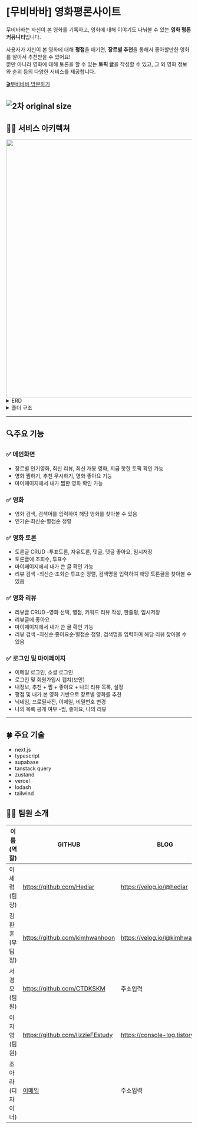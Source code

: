 # [무비바바] 영화평론사이트

무비바바는 자신이 본 영화를 기록하고, 영화에 대해 이야기도 나눠볼 수 있는 **영화 평론 커뮤니티**입니다.

사용자가 자신이 본 영화에 대해 **평점**을 매기면, **장르별 추천**을 통해서 좋아할만한 영화를 알아서 추천받을 수 있어요! <br />
뿐만 아니라 영화에 대해 토론을 할 수 있는 **토픽 글**을 작성할 수 있고, 그 외 영화 정보와 순위 등의 다양한 서비스를 제공합니다.

[🎬무비바바 방문하기](https://moviebaba.vercel.app/)

## ![2차 original size](https://github.com/Hediar/NBC-Project/assets/72387948/24144831-b4ef-4b3f-92a3-6c2f3a84a858)

## 👨‍🔧 서비스 아키텍쳐

<img src="https://github.com/Hediar/NBC-Project/assets/72387948/94a343ca-7152-46c0-93ba-67ed726a2aa7" width="700"/>

<details>
<summary>ERD</summary>
<div markdown="1">
<img src="https://github.com/Hediar/NBC-Project/assets/72387948/a83e6fc7-f521-404e-84d9-7cda619d1403" width="700"/>

</div>
</details>

<details>
<summary>폴더 구조</summary>
<div markdown="2">
📦src  
 ┣ 📂api  
 ┃ ┣ 📂generateUsername  
 ┃ ┃ ┣ 📜generateRandomUsername.ts  
 ┃ ┃ ┣ 📜generateUniqueRandomUsername.ts  
 ┃ ┃ ┗ 📜isUsernameAvailable.ts  
 ┃ ┣ 📂movieStatistics  
 ┃ ┃ ┣ 📜countMovieGenres.ts  
 ┃ ┃ ┣ 📜getGenresUserLikes.ts   
 ┃ ┃ ┣ 📜getLikesByGenres.ts  
 ┃ ┃ ┣ 📜getNumbersOfGenresWatched.ts  
 ┃ ┃ ┣ 📜getOrganizedMovieDetails.ts  
 ┃ ┃ ┣ 📜getRuntimesByGenres.ts  
 ┃ ┃ ┗ 📜getWatchedMoviesList.ts  
 ┃ ┣ 📂supabase  
 ┃ ┃ ┣ 📜getUserIsPublicData.ts  
 ┃ ┃ ┣ 📜saveUserProviderWithEmail.ts  
 ┃ ┃ ┗ 📜toggleIsPublicData.ts
 ┃ ┣ 📜discoverMoviesWithGenreId.ts
 ┃ ┣ 📜doesUserMatch.ts
 ┃ ┣ 📜formatTime.ts
 ┃ ┣ 📜getMovieDataWithMovieIds.ts
 ┃ ┣ 📜getMovieGenres.ts
 ┃ ┣ 📜getMovieNameWIthMovieId.ts
 ┃ ┣ 📜POSTWatchLater.ts
 ┃ ┣ 📜review.ts
 ┃ ┣ 📜supabase-discussion.ts
 ┃ ┗ 📜tmdb.ts
 ┣ 📂app
 ┃ ┣ 📂(auth)
 ┃ ┃ ┣ 📂(route-handler)
 ┃ ┃ ┃ ┣ 📂auth
 ┃ ┃ ┃ ┃ ┣ 📂callback
 ┃ ┃ ┃ ┃ ┃ ┗ 📜route.ts
 ┃ ┃ ┃ ┃ ┣ 📂delete-account
 ┃ ┃ ┃ ┃ ┃ ┗ 📜route.ts
 ┃ ┃ ┃ ┃ ┣ 📂get-userdata
 ┃ ┃ ┃ ┃ ┃ ┗ 📜route.ts
 ┃ ┃ ┃ ┃ ┣ 📂profile
 ┃ ┃ ┃ ┃ ┃ ┣ 📂change-avatar
 ┃ ┃ ┃ ┃ ┃ ┃ ┗ 📜route.ts
 ┃ ┃ ┃ ┃ ┃ ┣ 📂change-password
 ┃ ┃ ┃ ┃ ┃ ┃ ┗ 📜route.ts
 ┃ ┃ ┃ ┃ ┃ ┣ 📂forgot-password
 ┃ ┃ ┃ ┃ ┃ ┃ ┗ 📜route.ts
 ┃ ┃ ┃ ┃ ┃ ┣ 📂name
 ┃ ┃ ┃ ┃ ┃ ┃ ┗ 📜route.ts
 ┃ ┃ ┃ ┃ ┃ ┣ 📂password
 ┃ ┃ ┃ ┃ ┃ ┃ ┗ 📜route.ts
 ┃ ┃ ┃ ┃ ┃ ┣ 📂reauthenticate-user
 ┃ ┃ ┃ ┃ ┃ ┃ ┗ 📜route.ts
 ┃ ┃ ┃ ┃ ┃ ┣ 📂username
 ┃ ┃ ┃ ┃ ┃ ┃ ┗ 📜route.ts
 ┃ ┃ ┃ ┃ ┃ ┗ 📜route.ts
 ┃ ┃ ┃ ┃ ┣ 📂sign-in
 ┃ ┃ ┃ ┃ ┃ ┗ 📜route.ts
 ┃ ┃ ┃ ┃ ┣ 📂sign-out
 ┃ ┃ ┃ ┃ ┃ ┗ 📜route.ts
 ┃ ┃ ┃ ┃ ┗ 📂sign-up
 ┃ ┃ ┃ ┃ ┃ ┗ 📜route.ts
 ┃ ┃ ┃ ┣ 📂oauth
 ┃ ┃ ┃ ┃ ┗ 📂(social-sign-in)
 ┃ ┃ ┃ ┃ ┃ ┣ 📂callback
 ┃ ┃ ┃ ┃ ┃ ┃ ┗ 📜route.ts
 ┃ ┃ ┃ ┃ ┃ ┗ 📂google-sign-in
 ┃ ┃ ┃ ┃ ┃ ┃ ┗ 📜route.ts
 ┃ ┃ ┃ ┃ ┗ 📂search-username
 ┃ ┃ ┃ ┃ ┗ 📜route.ts
 ┃ ┃ ┃ ┣ 📂forgot-password
 ┃ ┃ ┃ ┃ ┣ 📜form.tsx
 ┃ ┃ ┃ ┃ ┣ 📜page.tsx
 ┃ ┃ ┃ ┃ ┗ 📜resetPassword.tsx
 ┃ ┃ ┃ ┣ 📜Message.tsx
 ┃ ┃ ┃ ┣ 📜SocialButtons.backup.tsx
 ┃ ┃ ┃ ┗ 📜SocialButtons.tsx
 ┃ ┃ ┣ 📂common
 ┃ ┃ ┃ ┣ 📂Buttons
 ┃ ┃ ┃ ┃ ┣ 📜AlreadyWatchedButton.tsx
 ┃ ┃ ┃ ┃ ┣ 📜NotYetWatchedButton
 ┃ ┃ ┃ ┃ ┃ ┗ 📜NotYetWatchedButton.tsx
 ┃ ┃ ┃ ┃ ┣ 📜WatchLaterButton.tsx
 ┃ ┃ ┃ ┗ 📜__tests__
 ┃ ┃ ┃ ┃ ┣ 📜AlreadyWatchedButton.test.tsx
 ┃ ┃ ┃ ┃ ┣ 📜NotYetWatchedButton.test.tsx
 ┃ ┃ ┃ ┃ ┗ 📜WatchLaterButton.test.tsx
 ┃ ┃ ┃ ┣ 📜Footer.tsx
 ┃ ┃ ┃ ┣ 📜Header.tsx
 ┃ ┃ ┃ ┗ 📜SideBar.tsx
 ┃ ┃ ┣ 📂redux
 ┃ ┃ ┃ ┣ 📂actions
 ┃ ┃ ┃ ┃ ┗ 📂auth
 ┃ ┃ ┃ ┃ ┃ ┣ 📜actions.ts
 ┃ ┃ ┃ ┃ ┃ ┗ 📜types.ts
 ┃ ┃ ┃ ┣ 📂reducers
 ┃ ┃ ┃ ┃ ┗ 📂auth
 ┃ ┃ ┃ ┃ ┃ ┣ 📜reducers.ts
 ┃ ┃ ┃ ┃ ┃ ┗ 📜types.ts
 ┃ ┃ ┃ ┣ 📂slices
 ┃ ┃ ┃ ┃ ┣ 📂auth
 ┃ ┃ ┃ ┃ ┃ ┣ 📜authSlice.ts
 ┃ ┃ ┃ ┃ ┃ ┗ 📜index.ts
 ┃ ┃ ┃ ┗ 📜store.ts
 ┃ ┃ ┣ 📂util
 ┃ ┃ ┃ ┣ 📂common
 ┃ ┃ ┃ ┃ ┣ 📜auth.ts
 ┃ ┃ ┃ ┃ ┗ 📜i18n
 ┃ ┃ ┃ ┣ 📂i18n
 ┃ ┃ ┃ ┃ ┗ 📜en.ts
 ┃ ┃ ┃ ┗ 📂types
 ┃ ┃ ┃ ┃ ┣ 📜auth.ts
 ┃ ┃ ┃ ┃ ┣ 📜index.ts
 ┃ ┃ ┃ ┃ ┗ 📜i18n.ts
 ┃ ┃ ┣ 📂views
 ┃ ┃ ┃ ┣ 📂auth
 ┃ ┃ ┃ ┃ ┣ 📜auth.tsx
 ┃ ┃ ┃ ┃ ┣ 📜page.tsx
 ┃ ┃ ┃ ┃ ┗ 📜profile.tsx
 ┃ ┃ ┃ ┣ 📂common
 ┃ ┃ ┃ ┃ ┣ 📜Footer.tsx
 ┃ ┃ ┃ ┃ ┣ 📜Header.tsx
 ┃ ┃ ┃ ┃ ┗ 📜SideBar.tsx
 ┃ ┃ ┃ ┗ 📂(route-handler)
 ┃ ┃ ┃ ┃ ┗ 📂auth
 ┃ ┃ ┃ ┃ ┃ ┗ 📂sign-up
 ┃ ┃ ┃ ┃ ┃ ┃ ┗ 📜route.ts
 ┃ ┃ ┃ ┣ 📂movie
 ┃ ┃ ┃ ┃ ┣ 📜discover.tsx
 ┃ ┃ ┃ ┃ ┣ 📜genre.tsx
 ┃ ┃ ┃ ┃ ┣ 📜page.tsx
 ┃ ┃ ┃ ┃ ┗ 📜result.tsx
 ┃ ┃ ┃ ┣ 📂not-found
 ┃ ┃ ┃ ┃ ┗ 📜page.tsx
 ┃ ┃ ┃ ┣ 📂settings
 ┃ ┃ ┃ ┃ ┣ 📂change-email
 ┃ ┃ ┃ ┃ ┃ ┣ 📜form.tsx
 ┃ ┃ ┃ ┃ ┃ ┗ 📜page.tsx
 ┃ ┃ ┃ ┃ ┣ 📂change-password
 ┃ ┃ ┃ ┃ ┃ ┣ 📜form.tsx
 ┃ ┃ ┃ ┃ ┃ ┗ 📜page.tsx
 ┃ ┃ ┃ ┃ ┣ 📂change-username
 ┃ ┃ ┃ ┃ ┃ ┣ 📜form.tsx
 ┃ ┃ ┃ ┃ ┃ ┗ 📜page.tsx
 ┃ ┃ ┃ ┃ ┣ 📂delete-account
 ┃ ┃ ┃ ┃ ┃ ┣ 📜form.tsx
 ┃ ┃ ┃ ┃ ┃ ┗ 📜page.tsx
 ┃ ┃ ┃ ┃ ┣ 📂index.ts
 ┃ ┃ ┃ ┃ ┗ 📂socials
 ┃ ┃ ┃ ┃ ┃ ┣ 📂add
 ┃ ┃ ┃ ┃ ┃ ┃ ┣ 📜form.tsx
 ┃ ┃ ┃ ┃ ┃ ┃ ┗ 📜page.tsx
 ┃ ┃ ┃ ┃ ┃ ┗ 📂delete
 ┃ ┃ ┃ ┃ ┃ ┃ ┣ 📜form.tsx
 ┃ ┃ ┃ ┃ ┃ ┃ ┗ 📜page.tsx
 ┃ ┃ ┃ ┣ 📂user
 ┃ ┃ ┃ ┃ ┣ 📂account
 ┃ ┃ ┃ ┃ ┃ ┣ 📂notifications
 ┃ ┃ ┃ ┃ ┃ ┃ ┣ 📜notifications.tsx
 ┃ ┃ ┃ ┃ ┃ ┃ ┣ 📜page.tsx
 ┃ ┃ ┃ ┃ ┃ ┃ ┗ 📜settings.tsx
 ┃ ┃ ┃ ┃ ┃ ┗ 📜page.tsx
 ┃ ┃ ┃ ┃ ┣ 📂activity
 ┃ ┃ ┃ ┃ ┃ ┣ 📂posts
 ┃ ┃ ┃ ┃ ┃ ┃ ┣ 📜posts.tsx
 ┃ ┃ ┃ ┃ ┃ ┃ ┣ 📜single-post.tsx
 ┃ ┃ ┃ ┃ ┃ ┃ ┗ 📜thread.tsx
 ┃ ┃ ┃ ┃ ┃ ┗ 📜page.tsx
 ┃ ┃ ┃ ┃ ┗ 📂user
 ┃ ┃ ┃ ┃ ┃ ┣ 📂comments
 ┃ ┃ ┃ ┃ ┃ ┃ ┣ 📜comments.tsx
 ┃ ┃ ┃ ┃ ┃ ┃ ┗ 📜page.tsx
 ┃ ┃ ┃ ┃ ┃ ┗ 📜page.tsx
 ┃ ┃ ┣ 📂(store)
 ┃ ┃ ┃ ┗ 📂(auth)
 ┃ ┃ ┃ ┃ ┗ 📂(auth)
 ┃ ┃ ┃ ┃ ┃ ┗ 📜index.ts
 ┃ ┃ ┣ 📂types
 ┃ ┃ ┃ ┣ 📜app.ts
 ┃ ┃ ┃ ┣ 📜auth.ts
 ┃ ┃ ┃ ┣ 📜i18n.ts
 ┃ ┃ ┃ ┗ 📜redux.ts
 ┃ ┃ ┣ 📂util
 ┃ ┃ ┃ ┗ 📂common
 ┃ ┃ ┃ ┃ ┗ 📜auth.ts
 ┃ ┃ ┃ ┣ 📂i18n
 ┃ ┃ ┃ ┃ ┗ 📜en.ts
 ┃ ┃ ┃ ┣ 📂types
 ┃ ┃ ┃ ┃ ┣ 📜auth.ts
 ┃ ┃ ┃ ┃ ┣ 📜i18n.ts
 ┃ ┃ ┃ ┃ ┣ 📜index.ts
 ┃ ┃ ┃ ┃ ┗ 📜redux.ts
 ┃ ┃ ┣ 📂views
 ┃ ┃ ┃ ┣ 📂auth
 ┃ ┃ ┃ ┃ ┣ 📜auth.tsx
 ┃ ┃ ┃ ┃ ┣ 📜index.ts
 ┃ ┃ ┃ ┃ ┣ 📜page.tsx
 ┃ ┃ ┃ ┃ ┗ 📜profile.tsx
 ┃ ┃ ┃ ┣ 📂common
 ┃ ┃ ┃ ┃ ┣ 📜Footer.tsx
 ┃ ┃ ┃ ┃ ┣ 📜Header.tsx
 ┃ ┃ ┃ ┃ ┗ 📜SideBar.tsx
 ┃ ┃ ┃ ┗ 📂(route-handler)
 ┃ ┃ ┃ ┃ ┗ 📂auth
 ┃ ┃ ┃ ┃ ┃ ┗ 📂sign-up
 ┃ ┃ ┃ ┃ ┃ ┃ ┗ 📜route.ts
 ┃ ┃ ┃ ┣ 📂movie
 ┃ ┃ ┃ ┃ ┣ 📜discover.tsx
 ┃ ┃ ┃ ┃ ┣ 📜genre.tsx
 ┃ ┃ ┃ ┃ ┣ 📜index.ts
 ┃ ┃ ┃ ┃ ┣ 📜page.tsx
 ┃ ┃ ┃ ┃ ┣ 📜result.tsx
 ┃ ┃ ┃ ┃ ┗ 📜search.tsx
 ┃ ┃ ┃ ┣ 📂not-found
 ┃ ┃ ┃ ┃ ┗ 📜page.tsx
 ┃ ┃ ┃ ┣ 📂settings
 ┃ ┃ ┃ ┃ ┣ 📂change-email
 ┃ ┃ ┃ ┃ ┃ ┣ 📜form.tsx
 ┃ ┃ ┃ ┃ ┃ ┗ 📜page.tsx
 ┃ ┃ ┃ ┃ ┣ 📂change-password
 ┃ ┃ ┃ ┃ ┃ ┣ 📜form.tsx
 ┃ ┃ ┃ ┃ ┃ ┗ 📜page.tsx
 ┃ ┃ ┃ ┃ ┣ 📂change-username
 ┃ ┃ ┃ ┃ ┃ ┣ 📜form.tsx
 ┃ ┃ ┃ ┃ ┃ ┗ 📜page.tsx
 ┃ ┃ ┃ ┃ ┣ 📂delete-account
 ┃ ┃ ┃ ┃ ┃ ┣ 📜form.tsx
 ┃ ┃ ┃ ┃ ┃ ┗ 📜page.tsx
 ┃ ┃ ┃ ┃ ┣ 📂index.ts
 ┃ ┃ ┃ ┃ ┗ 📂socials
 ┃ ┃ ┃ ┃ ┃ ┣ 📂add
 ┃ ┃ ┃ ┃ ┃ ┃ ┣ 📜form.tsx
 ┃ ┃ ┃ ┃ ┃ ┃ ┗ 📜page.tsx
 ┃ ┃ ┃ ┃ ┃ ┗ 📂delete
 ┃ ┃ ┃ ┃ ┃ ┃ ┣ 📜form.tsx
 ┃ ┃ ┃ ┃ ┃ ┃ ┗ 📜page.tsx
 ┃ ┃ ┃ ┣ 📂user
 ┃ ┃ ┃ ┃ ┣ 📂account
 ┃ ┃ ┃ ┃ ┃ ┣ 📂notifications
 ┃ ┃ ┃ ┃ ┃ ┃ ┣ 📜notifications.tsx
 ┃ ┃ ┃ ┃ ┃ ┃ ┣ 📜page.tsx
 ┃ ┃ ┃ ┃ ┃ ┃ ┗ 📜settings.tsx
 ┃ ┃ ┃ ┃ ┃ ┗ 📜page.tsx
 ┃ ┃ ┃ ┃ ┣ 📂activity
 ┃ ┃ ┃ ┃ ┃ ┣ 📂posts
 ┃ ┃ ┃ ┃ ┃ ┃ ┣ 📜posts.tsx
 ┃ ┃ ┃ ┃ ┃ ┃ ┣ 📜single-post.tsx
 ┃ ┃ ┃ ┃ ┃ ┃ ┗ 📜thread.tsx
 ┃ ┃ ┃ ┃ ┃ ┗ 📜page.tsx
 ┃ ┃ ┃ ┃ ┗ 📂user
 ┃ ┃ ┃ ┃ ┃ ┣ 📂comments
 ┃ ┃ ┃ ┃ ┃ ┃ ┣ 📜comments.tsx
 ┃ ┃ ┃ ┃ ┃ ┃ ┗ 📜page.tsx
 ┃ ┃ ┃ ┃ ┃ ┗ 📜page.tsx
 ┃ ┃ ┃ ┃ ┗ 📜index.ts
 ┃ ┃ ┃ ┗ 📂types
 ┃ ┃ ┃ ┃ ┣ 📜app.ts
 ┃ ┃ ┃ ┃ ┣ 📜auth.ts
 ┃ ┃ ┃ ┃ ┣ 📜i18n.ts
 ┃ ┃ ┃ ┃ ┗ 📜redux.ts
 ┃ ┃ ┗ 📜index.ts
 ┃ ┣ 📂public
 ┃ ┃ ┣ 📂static
 ┃ ┃ ┃ ┣ 📜main.css
 ┃ ┃ ┃ ┗ 📜main.js
 ┃ ┃ ┣ 📜favicon.ico
 ┃ ┃ ┣ 📜index.html
 ┃ ┃ ┗ 📜manifest.webmanifest
 ┃ ┣ 📜App.tsx
 ┃ ┗ 📜index.tsx
 ┣ 📂(models)
 ┃ ┣ 📂api
 ┃ ┃ ┣ 📂generateUsername
 ┃ ┃ ┃ ┣ 📂entity
 ┃ ┃ ┃ ┃ ┗ 📜index.ts
 ┃ ┃ ┃ ┣ 📂interfaces
 ┃ ┃ ┃ ┃ ┣ 📜generateRandomUsername.ts
 ┃ ┃ ┃ ┃ ┣ 📜generateUniqueRandomUsername.ts
 ┃ ┃ ┃ ┃ ┗ 📜isUsernameAvailable.ts
 ┃ ┃ ┃ ┗ 📜index.ts
 ┃ ┃ ┣ 📂movieStatistics
 ┃ ┃ ┃ ┣ 📂entity
 ┃ ┃ ┃ ┃ ┗ 📜index.ts
 ┃ ┃ ┃ ┣ 📂interfaces
 ┃ ┃ ┃ ┃ ┣ 📜countMovieGenres.ts
 ┃ ┃ ┃ ┃ ┣ 📜getGenresUserLikes.ts
 ┃ ┃ ┃ ┃ ┣ 📜getLikesByGenres.ts
 ┃ ┃ ┃ ┃ ┣ 📜getNumbersOfGenresWatched.ts
 ┃ ┃ ┃ ┃ ┣ 📜getOrganizedMovieDetails.ts
 ┃ ┃ ┃ ┃ ┣ 📜getRuntimesByGenres.ts
 ┃ ┃ ┃ ┃ ┗ 📜getWatchedMoviesList.ts
 ┃ ┃ ┃ ┗ 📜index.ts
 ┃ ┃ ┣ 📂supabase
 ┃ ┃ ┃ ┣ 📂entity
 ┃ ┃ ┃ ┃ ┗ 📜index.ts
 ┃ ┃ ┃ ┣ 📂interfaces
 ┃ ┃ ┃ ┃ ┣ 📜getUserIsPublicData.ts
 ┃ ┃ ┃ ┃ ┣ 📜saveUserProviderWithEmail.ts
 ┃ ┃ ┃ ┃ ┗ 📜toggleIsPublicData.ts
 ┃ ┃ ┃ ┗ 📜index.ts
 ┃ ┃ ┣ 📂discoverMoviesWithGenreId.ts
 ┃ ┃ ┣ 📂doesUserMatch.ts
 ┃ ┃ ┣ 📂formatTime.ts
 ┃ ┃ ┣ 📂getMovieDataWithMovieIds.ts
 ┃ ┃ ┣ 📂getMovieGenres.ts
 ┃ ┃ ┣ 📂getMovieNameWIthMovieId.ts
 ┃ ┃ ┣ 📂POSTWatchLater.ts
 ┃ ┃ ┣ 📂review.ts
 ┃ ┃ ┣ 📂supabase-discussion.ts
 ┃ ┃ ┗ 📂tmdb.ts
 ┃ ┗ 📜index.ts
 ┃ ┣ 📂app
 ┃ ┃ ┣ 📂(auth)
 ┃ ┃ ┃ ┣ 📂(route-handler)
 ┃ ┃ ┃ ┃ ┣ 📂auth
 ┃ ┃ ┃ ┃ ┃ ┗ 📂callback
 ┃ ┃ ┃ ┃ ┃ ┃ ┗ 📜route.ts
 ┃ ┃ ┃ ┃ ┃ ┣ 📂delete-account
 ┃ ┃ ┃ ┃ ┃ ┃ ┗ 📜route.ts
 ┃ ┃ ┃ ┃ ┃ ┣ 📂get-userdata
 ┃ ┃ ┃ ┃ ┃ ┃ ┗ 📜route.ts
 ┃ ┃ ┃ ┃ ┃ ┣ 📂profile
 ┃ ┃ ┃ ┃ ┃ ┃ ┣ 📂change-avatar
 ┃ ┃ ┃ ┃ ┃ ┃ ┃ ┗ 📜route.ts
 ┃ ┃ ┃ ┃ ┃ ┃ ┣ 📂change-password
 ┃ ┃ ┃ ┃ ┃ ┃ ┃ ┗ 📜route.ts
 ┃ ┃ ┃ ┃ ┃ ┃ ┣ 📂forgot-password
 ┃ ┃ ┃ ┃ ┃ ┃ ┃ ┗ 📜route.ts
 ┃ ┃ ┃ ┃ ┃ ┃ ┣ 📂name
 ┃ ┃ ┃ ┃ ┃ ┃ ┃ ┗ 📜route.ts
 ┃ ┃ ┃ ┃ ┃ ┃ ┣ 📂password
 ┃ ┃ ┃ ┃ ┃ ┃ ┃ ┗ 📜route.ts
 ┃ ┃ ┃ ┃ ┃ ┃ ┣ 📂reauthenticate-user
 ┃ ┃ ┃ ┃ ┃ ┃ ┃ ┗ 📜route.ts
 ┃ ┃ ┃ ┃ ┃ ┃ ┣ 📂username
 ┃ ┃ ┃ ┃ ┃ ┃ ┃ ┗ 📜route.ts
 ┃ ┃ ┃ ┃ ┃ ┃ ┗ 📜route.ts
 ┃ ┃ ┃ ┃ ┃ ┗ 📜route.ts
 ┃ ┃ ┃ ┃ ┣ 📂sign-in
 ┃ ┃ ┃ ┃ ┃ ┗ 📜route.ts
 ┃ ┃ ┃ ┃ ┣ 📂sign-out
 ┃ ┃ ┃ ┃ ┃ ┗ 📜route.ts
 ┃ ┃ ┃ ┃ ┗ 📂sign-up
 ┃ ┃ ┃ ┃ ┃ ┗ 📜route.ts
 ┃ ┃ ┃ ┣ 📂oauth
 ┃ ┃ ┃ ┃ ┗ 📂(social-sign-in)
 ┃ ┃ ┃ ┃ ┃ ┣ 📂callback
 ┃ ┃ ┃ ┃ ┃ ┃ ┗ 📜route.ts
 ┃ ┃ ┃ ┃ ┃ ┗ 📂google-sign-in
 ┃ ┃ ┃ ┃ ┃ ┃ ┗ 📜route.ts
 ┃ ┃ ┃ ┃ ┗ 📂search-username
 ┃ ┃ ┃ ┃ ┗ 📜route.ts
 ┃ ┃ ┃ ┣ 📂forgot-password
 ┃ ┃ ┃ ┃ ┣ 📜form.tsx
 ┃ ┃ ┃ ┃ ┣ 📜page.tsx
 ┃ ┃ ┃ ┃ ┗ 📜route.ts
 ┃ ┃ ┃ ┣ 📂index.ts
 ┃ ┃ ┃ ┣ 📂name
 ┃ ┃ ┃ ┃ ┣ 📜form.tsx
 ┃ ┃ ┃ ┃ ┣ 📜page.tsx
 ┃ ┃ ┃ ┃ ┗ 📜route.ts
 ┃ ┃ ┃ ┣ 📂password
 ┃ ┃ ┃ ┃ ┣ 📜form.tsx
 ┃ ┃ ┃ ┃ ┣ 📜page.tsx
 ┃ ┃ ┃ ┃ ┗ 📜route.ts
 ┃ ┃ ┃ ┣ 📂reauthenticate-user
 ┃ ┃ ┃ ┃ ┣ 📜form.tsx
 ┃ ┃ ┃ ┃ ┣ 📜page.tsx
 ┃ ┃ ┃ ┃ ┗ 📜route.ts
 ┃ ┃ ┃ ┣ 📂username
 ┃ ┃ ┃ ┃ ┣ 📜form.tsx
 ┃ ┃ ┃ ┃ ┣ 📜page.tsx
 ┃ ┃ ┃ ┃ ┗ 📜route.ts
 ┃ ┃ ┃ ┗ 📜route.ts
 ┃ ┃ ┣ 📂user
 ┃ ┃ ┃ ┣ 📂account
 ┃ ┃ ┃ ┃ ┣ 📂(route-handler)
 ┃ ┃ ┃ ┃ ┃ ┣ 📂notifications
 ┃ ┃ ┃ ┃ ┃ ┃ ┣ 📂index.ts
 ┃ ┃ ┃ ┃ ┃ ┃ ┣ 📂notifications
 ┃ ┃ ┃ ┃ ┃ ┃ ┃ ┣ 📜page.tsx
 ┃ ┃ ┃ ┃ ┃ ┃ ┃ ┣ 📜settings.tsx
 ┃ ┃ ┃ ┃ ┃ ┃ ┃ ┗ 📜toggle.tsx
 ┃ ┃ ┃ ┃ ┃ ┃ ┣ 📜page.tsx
 ┃ ┃ ┃ ┃ ┃ ┃ ┗ 📜settings.tsx
 ┃ ┃ ┃ ┃ ┃ ┣ 📂posts
 ┃ ┃ ┃ ┃ ┃ ┃ ┣ 📜posts.tsx
 ┃ ┃ ┃ ┃ ┃ ┃ ┣ 📜single-post.tsx
 ┃ ┃ ┃ ┃ ┃ ┃ ┣ 📜thread.tsx
 ┃ ┃ ┃ ┃ ┃ ┃ ┗ 📜vote.tsx
 ┃ ┃ ┃ ┃ ┃ ┣ 📂settings
 ┃ ┃ ┃ ┃ ┃ ┃ ┣ 📜change-email.tsx
 ┃ ┃ ┃ ┃ ┃ ┃ ┣ 📜change-password.tsx
 ┃ ┃ ┃ ┃ ┃ ┃ ┣ 📜change-username.tsx
 ┃ ┃ ┃ ┃ ┃ ┃ ┣ 📜delete-account.tsx
 ┃ ┃ ┃ ┃ ┃ ┃ ┗ 📜index.ts
 ┃ ┃ ┃ ┃ ┃ ┣ 📂user
 ┃ ┃ ┃ ┃ ┃ ┃ ┣ 📂comments
 ┃ ┃ ┃ ┃ ┃ ┃ ┃ ┣ 📜index.ts
 ┃ ┃ ┃ ┃ ┃ ┃ ┃ ┗ 📜post.ts
 ┃ ┃ ┃ ┃ ┃ ┃ ┣ 📜comments.tsx
 ┃ ┃ ┃ ┃ ┃ ┃ ┗ 📜index.ts
 ┃ ┃ ┃ ┃ ┃ ┗ 📜route.ts
 ┃ ┃ ┃ ┃ ┗ 📜index.ts
 ┃ ┃ ┃ ┗ 📂posts
 ┃ ┃ ┃ ┃ ┣ 📂(post)
 ┃ ┃ ┃ ┃ ┃ ┗ 📂comments
 ┃ ┃ ┃ ┃ ┃ ┃ ┣ 📂entity
 ┃ ┃ ┃ ┃ ┃ ┃ ┃ ┗ 📜index.ts
 ┃ ┃ ┃ ┃ ┃ ┃ ┣ 📂interfaces
 ┃ ┃ ┃ ┃ ┃ ┃ ┃ ┣ 📜addComment.ts
 ┃ ┃ ┃ ┃ ┃ ┃ ┃ ┣ 📜addReply.ts
 ┃ ┃ ┃ ┃ ┃ ┃ ┃ ┣ 📜deleteComment.ts
 ┃ ┃ ┃ ┃ ┃ ┃ ┃ ┣ 📜deleteReply.ts
 ┃ ┃ ┃ ┃ ┃ ┃ ┃ ┣ 📜getComments.ts
 ┃ ┃ ┃ ┃ ┃ ┃ ┃ ┣ 📜getReplies.ts
 ┃ ┃ ┃ ┃ ┃ ┃ ┃ ┣ 📜getReply.ts
 ┃ ┃ ┃ ┃ ┃ ┃ ┃ ┣ 📜updateComment.ts
 ┃ ┃ ┃ ┃ ┃ ┃ ┃ ┗ 📜updateReply.ts
 ┃ ┃ ┃ ┃ ┃ ┃ ┗ 📜index.ts
 ┃ ┃ ┃ ┃ ┃ ┗ 📜route.ts
 ┃ ┃ ┃ ┃ ┣ 📂entity
 ┃ ┃ ┃ ┃ ┃ ┗ 📜index.ts
 ┃ ┃ ┃ ┃ ┣ 📂interfaces
 ┃ ┃ ┃ ┃ ┃ ┣ 📜createPost.ts
 ┃ ┃ ┃ ┃ ┃ ┣ 📜deletePost.ts
 ┃ ┃ ┃ ┃ ┃ ┣ 📜getPosts.ts
 ┃ ┃ ┃ ┃ ┃ ┣ 📜getPostsByUserId.ts
 ┃ ┃ ┃ ┃ ┃ ┣ 📜getPostsForHomepage.ts
 ┃ ┃ ┃ ┃ ┃ ┣ 📜getSinglePost.ts
 ┃ ┃ ┃ ┃ ┃ ┣ 📜updatePost.ts
 ┃ ┃ ┃ ┃ ┃ ┗ 📜userLikesPost.ts
 ┃ ┃ ┃ ┃ ┗ 📜index.ts
 ┃ ┃ ┃ ┗ 📂interfaces
 ┃ ┃ ┃ ┃ ┗ 📜index.ts
 ┃ ┃ ┗ 📂search
 ┃ ┃ ┃ ┣ 📂(search-username)
 ┃ ┃ ┃ ┃ ┣ 📂search
 ┃ ┃ ┃ ┃ ┃ ┗ 📂get-user
 ┃ ┃ ┃ ┃ ┃ ┗ 📜index.ts
 ┃ ┃ ┃ ┃ ┗ 📜route.ts
 ┃ ┃ ┃ ┣ 📂search-genres
 ┃ ┃ ┃ ┃ ┣ 📂search-genre
 ┃ ┃ ┃ ┃ ┃ ┗ 📂genre
 ┃ ┃ ┃ ┃ ┃ ┃ ┣ 📂get-genre-details
 ┃ ┃ ┃ ┃ ┃ ┃ ┃ ┗ 📂search-genre
 ┃ ┃ ┃ ┃ ┃ ┃ ┃ ┃ ┗ 📂index.ts
 ┃ ┃ ┃ ┃ ┃ ┃ ┃ ┗ 📜index.ts
 ┃ ┃ ┃ ┃ ┃ ┃ ┣ 📂get-genre
 ┃ ┃ ┃ ┃ ┃ ┃ ┃ ┗ 📜index.ts
 ┃ ┃ ┃ ┃ ┃ ┃ ┗ 📜route.ts
 ┃ ┃ ┃ ┃ ┃ ┗ 📜search.ts
 ┃ ┃ ┃ ┃ ┣ 📂search-genres
 ┃ ┃ ┃ ┃ ┃ ┗ 📜index.ts
 ┃ ┃ ┃ ┃ ┣ 📂search-movie
 ┃ ┃ ┃ ┃ ┃ ┗ 📂get-movie
 ┃ ┃ ┃ ┃ ┃ ┃ ┣ 📂index.ts
 ┃ ┃ ┃ ┃ ┃ ┃ ┗ 📜route.ts
 ┃ ┃ ┃ ┃ ┃ ┗ 📜search.ts
 ┃ ┃ ┃ ┃ ┣ 📂search-users
 ┃ ┃ ┃ ┃ ┃ ┗ 📂get-user
 ┃ ┃ ┃ ┃ ┃ ┃ ┣ 📂index.ts
 ┃ ┃ ┃ ┃ ┃ ┃ ┗ 📜route.ts
 ┃ ┃ ┃ ┃ ┃ ┗ 📜search.ts
 ┃ ┃ ┃ ┃ ┣ 📂search.ts
 ┃ ┃ ┃ ┃ ┗ 📜index.ts
 ┃ ┃ ┃ ┗ 📂user-movie
 ┃ ┃ ┃ ┃ ┣ 📂index.ts
 ┃ ┃ ┃ ┃ ┗ 📜route.ts
 ┃ ┃ ┣ 📜index.ts
 ┃ ┃ ┗ 📂user-genres
 ┃ ┃ ┃ ┣ 📂genre
 ┃ ┃ ┃ ┃ ┣ 📂index.ts
 ┃ ┃ ┃ ┃ ┗ 📜route.ts
 ┃ ┃ ┃ ┗ 📜index.ts
 ┃ ┗ 📂models
 ┃ ┃ ┣ 📜api.ts
 ┃ ┃ ┣ 📜app.ts
 ┃ ┃ ┣ 📜auth.ts
 ┃ ┃ ┣ 📜i18n.ts
 ┃ ┃ ┗ 📜redux.ts
 ┣ 📂public
 ┃ ┣ 📂static
 ┃ ┃ ┣ 📜main.css
 ┃ ┃ ┗ 📜main.js
 ┃ ┣ 📜favicon.ico
 ┃ ┣ 📜index.html
 ┃ ┗ 📜manifest.webmanifest
 ┣ 📜App.tsx
 ┗ 📜index.tsx

</div>
</details>

---

## 🔍주요 기능

### ✅ 메인화면

- 장르별 인기영화, 최신 리뷰, 최신 개봉 영화, 지금 핫한 토픽 확인 가능
- 영화 찜하기, 추천 무시하기, 영화 좋아요 기능
- 마이페이지에서 내가 찜한 영화 확인 가능

### ✅ 영화

- 영화 검색, 검색어를 입력하여 해당 영화를 찾아볼 수 있음
- 인기순·최신순·별점순 정렬

### ✅ 영화 토론

- 토론글 CRUD -투표토론, 자유토론, 댓글, 댓글 좋아요, 임시저장
- 토론글에 조회수, 투표수
- 마이페이지에서 내가 쓴 글 확인 가능
- 리뷰 검색 -최신순·조회순·투표순 정렬, 검색명을 입력하여 해당 토론글을 찾아볼 수 있음

### ✅ 영화 리뷰

- 리뷰글 CRUD -영화 선택, 별점, 키워드 리뷰 작성, 한줄평, 임시저장
- 리뷰글에 좋아요
- 마이페이지에서 내가 쓴 글 확인 가능
- 리뷰 검색 -최신순·좋아요순·별점순 정렬, 검색명을 입력하여 해당 리뷰 찾아볼 수 있음

### ✅ 로그인 및 마이페이지

- 이메일 로그인, 소셜 로그인
- 로그인 및 회원가입시 캡챠(보안)
- 내정보, 추천 + 찜 + 좋아요 + 나의 리뷰 목록, 설정
- 평점 및 내가 본 영화 기반으로 장르별 영화를 추천
- 닉네임, 프로필사진, 이메일, 비밀번호 변경
- 나의 목록 공개 여부 -찜, 좋아요, 나의 리뷰

---

## 🍀 주요 기술

- next.js
- typescript
- supabase
- tanstack query
- zustand
- vercel
- lodash
- tailwind

## 🧑🏻 팀원 소개

| 이름(역할)       | GITHUB                           | BLOG                            |
| ---------------- | -------------------------------- | ------------------------------- |
| 이세령(팀장)     | https://github.com/Hediar        | https://velog.io/@hediar        |
| 김환훈(부팀장)   | https://github.com/kimhwanhoon   | https://velog.io/@kimhwanhoon   |
| 서경모(팀원)     | https://github.com/CTDKSKM       | 주소입력                        |
| 이지영(팀원)     | https://github.com/lizzieFEstudy | https://console-log.tistory.com |
| 조아라(디자이너) | [이메일](이메일주소입력)         | 주소입력                        |
